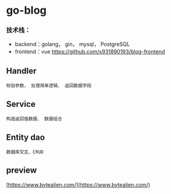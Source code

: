 # go-blog

### 技术栈：
   * backend：golang， gin， mysql， PostgreSQL
   * frontend：vue  https://github.com/x931890193/blog-frontend

##  Handler 
    校验参数， 处理简单逻辑、 返回数据字段
## Service
    构造返回值数据、 数据组合
## Entity dao
    数据库交互、CRUD

## preview
[https://www.bytealien.com/](https://www.bytealien.com/)
